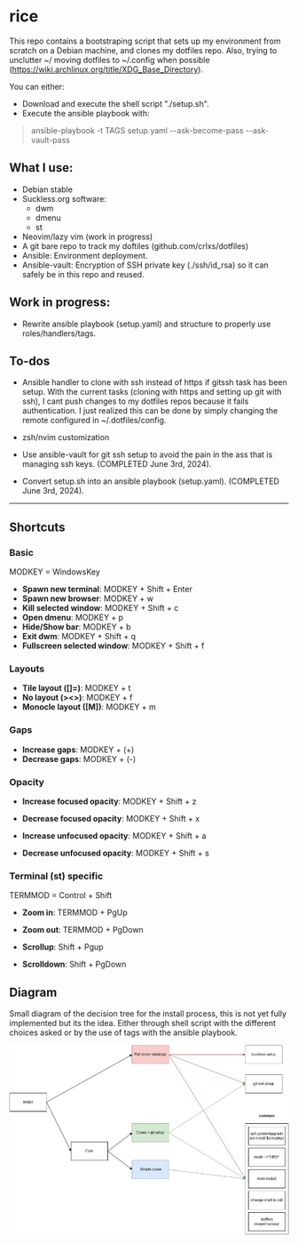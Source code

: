 # rice
This repo contains a bootstraping script that sets up my environment from scratch on a Debian machine, and clones my dotfiles repo.
Also, trying to unclutter ~/ moving dotfiles to ~/.config when possible (https://wiki.archlinux.org/title/XDG_Base_Directory).

You can either:
- Download and execute the shell script "./setup.sh".
- Execute the ansible playbook with: 
> ansible-playbook -t TAGS setup.yaml --ask-become-pass --ask-vault-pass

## What I use:
- Debian stable
- Suckless.org software:
  - dwm
  - dmenu
  - st
- Neovim/lazy vim (work in progress)
- A git bare repo to track my doftiles (github.com/crlxs/dotfiles)
- Ansible: Environment deployment.
- Ansible-vault: Encryption of SSH private key (./ssh/id_rsa) so it can safely be in this repo and reused.

## Work in progress:
- Rewrite ansible playbook (setup.yaml) and structure to properly use roles/handlers/tags.

## To-dos
- Ansible handler to clone with ssh instead of https if gitssh task has been setup. With the current tasks (cloning with https and setting up git with ssh), I cant push changes to my dotfiles repos because it fails authentication. I just realized this can be done by simply changing the remote configured in ~/.dotfiles/config.
- zsh/nvim customization

- Use ansible-vault for git ssh setup to avoid the pain in the ass that is managing ssh keys. (COMPLETED June 3rd, 2024).
- Convert setup.sh into an ansible playbook (setup.yaml). (COMPLETED June 3rd, 2024).

---

## Shortcuts

### Basic

MODKEY = WindowsKey

- **Spawn new terminal**: MODKEY + Shift + Enter
- **Spawn new browser**: MODKEY + w
- **Kill selected window**: MODKEY + Shift + c
- **Open dmenu**: MODKEY + p
- **Hide/Show bar**: MODKEY + b
- **Exit dwm**: MODKEY + Shift + q
- **Fullscreen selected window**: MODKEY + Shift + f

### Layouts

- **Tile layout ([]=)**: MODKEY + t
- **No layout (><>)**: MODKEY + f
- **Monocle layout ([M])**: MODKEY + m

### Gaps

- **Increase gaps**: MODKEY + (+)
- **Decrease gaps**: MODKEY + (-)

### Opacity

- **Increase focused opacity**: MODKEY + Shift + z
- **Decrease focused opacity**: MODKEY + Shift + x

- **Increase unfocused opacity**: MODKEY + Shift + a
- **Decrease unfocused opacity**: MODKEY + Shift + s

### Terminal (st) specific

TERMMOD = Control + Shift

- **Zoom in**: TERMMOD + PgUp
- **Zoom out**: TERMMOD + PgDown

- **Scrollup**: Shift + Pgup
- **Scrolldown**: Shift + PgDown

## Diagram

Small diagram of the decision tree for the install process, this is not yet fully implemented but its the idea. Either through shell script with the different choices asked or by the use of tags with the ansible playbook.

![Dotfiles diagram](dotfiles.jpg)
